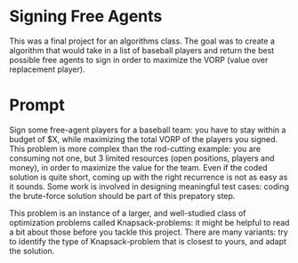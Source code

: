 # Signing Free Agents
This was a final project for an algorithms class. The goal was to create a algorithm that would take in a list of baseball players and return the best possible free agents to sign in order to maximize the VORP (value over replacement player).

# Prompt
Sign some free-agent players for a baseball team: you have to stay within a budget of $X, while maximizing the total VORP of the players you signed. This problem is more complex than the rod-cutting example: you are consuming not one, but 3 limited resources (open positions, players and money), in order to maximize the value for the team. Even if the coded solution is quite short, coming up with the right recurrence is not as easy as it sounds. Some work is involved in designing meaningful test cases: coding the brute-force solution should be part of this prepatory step.

This problem is an instance of a larger, and well-studied class of optimization problems called Knapsack-problems: it might be helpful to read a bit about those before you tackle this project. There are many variants: try to identify the type of Knapsack-problem that is closest to yours, and adapt the solution.

